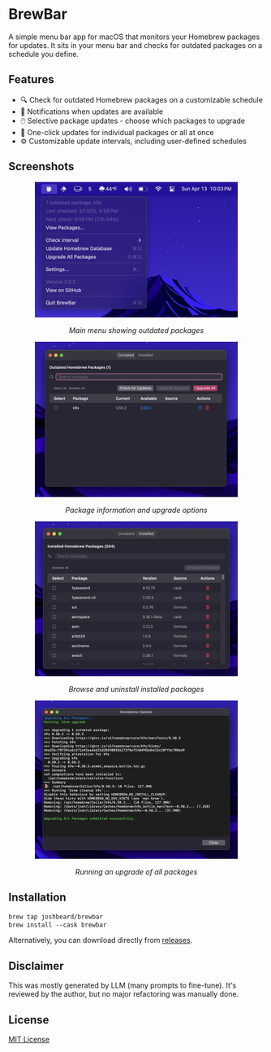 # BrewBar

A simple menu bar app for macOS that monitors your Homebrew packages for
updates. It sits in your menu bar and checks for outdated packages on a schedule
you define.

## Features

- 🔍 Check for outdated Homebrew packages on a customizable schedule
- 🔔 Notifications when updates are available
- 🖱️ Selective package updates - choose which packages to upgrade
- 🚀 One-click updates for individual packages or all at once
- ⚙️ Customizable update intervals, including user-defined schedules

## Screenshots

<div align="center">
  <img src=".github/readme/optimized/1.png" alt="Main menu" width="400"/>
  <p><em>Main menu showing outdated packages</em></p>

  <img src=".github/readme/optimized/2.png" alt="Package details" width="400"/>
  <p><em>Package information and upgrade options</em></p>

  <img src=".github/readme/optimized/3.png" alt="Settings menu" width="400"/>
  <p><em>Browse and uninstall installed packages</em></p>

  <img src=".github/readme/optimized/4.png" alt="Update notifications" width="400"/>
  <p><em>Running an upgrade of all packages</em></p>
</div>

## Installation

```shell
brew tap joshbeard/brewbar
brew install --cask brewbar
```

Alternatively, you can download directly from [releases](https://github.com/joshbeard/BrewBar/releases).

## Disclaimer

This was mostly generated by LLM (many prompts to fine-tune). It's reviewed by
the author, but no major refactoring was manually done.

## License

[MIT License](LICENSE)
